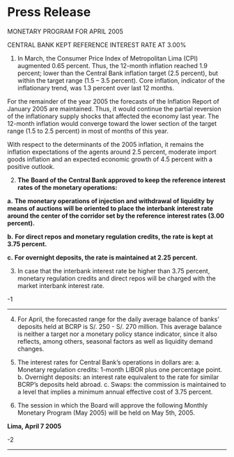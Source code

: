 # Press Release  

 MONETARY PROGRAM FOR APRIL 2005

 CENTRAL BANK KEPT REFERENCE INTEREST RATE AT 3.00%

1. In March, the Consumer Price Index of Metropolitan Lima (CPI) augmented
0.65 percent. Thus, the 12-month inflation reached 1.9 percent; lower than the
Central Bank inflation target (2.5 percent), but within the target range (1.5 – 3.5
percent). Core inflation, indicator of the inflationary trend, was 1.3 percent over
last 12 months.

For the remainder of the year 2005 the forecasts of the Inflation Report of
January 2005 are maintained. Thus, it would continue the partial reversion of
the inflationary supply shocks that affected the economy last year. The
12-month inflation would converge toward the lower section of the target range
(1.5 to 2.5 percent) in most of months of this year.

With respect to the determinants of the 2005 inflation, it remains the inflation
expectations of the agents around 2.5 percent, moderate import goods inflation
and an expected economic growth of 4.5 percent with a positive outlook.

2. **The** **Board of the Central Bank approved to keep the reference interest**
**rates of the monetary operations:**

**a.** **The monetary operations of injection and withdrawal of liquidity**
**by means of auctions will be oriented to place the interbank**
**interest rate around the center of the corridor set by the reference**
**interest rates (3.00 percent).**

**b.** **For direct repos and monetary regulation credits, the rate is kept**
**at 3.75 percent.**

**c.** **For overnight deposits, the rate is maintained at 2.25 percent.**

3. In case that the interbank interest rate be higher than 3.75 percent, monetary
regulation credits and direct repos will be charged with the market interbank
interest rate.

-1

-----

4. For April, the forecasted range for the daily average balance of banks’ deposits
held at BCRP is S/. 250 - S/. 270 million. This average balance is neither a
target nor a monetary policy stance indicator, since it also reflects, among
others, seasonal factors as well as liquidity demand changes.

5. The interest rates for Central Bank’s operations in dollars are:
a. Monetary regulation credits: 1-month LIBOR plus one percentage point.
b. Overnight deposits: an interest rate equivalent to the rate for similar BCRP’s
deposits held abroad.
c. Swaps: the commission is maintained to a level that implies a minimum
annual effective cost of 3.75 percent.

6. The session in which the Board will approve the following Monthly Monetary
Program (May 2005) will be held on May 5th, 2005.

**Lima, April 7 2005**

-2

-----

